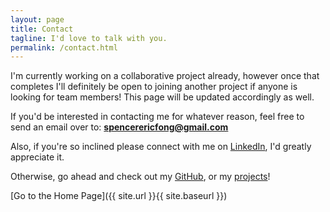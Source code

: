 ```yaml
---
layout: page
title: Contact
tagline: I'd love to talk with you.
permalink: /contact.html
---
```


I'm currently working on a collaborative project already, however once that completes I'll definitely be open to joining another project if anyone is looking for team members! This page will be updated accordingly as well.

If you'd be interested in contacting me for whatever reason, feel free to send an email over to: **spencerericfong@gmail.com**

Also, if you're so inclined please connect with me on [LinkedIn](https://www.linkedin.com/in/spencer-eric-fong), I'd greatly appreciate it.

Otherwise, go ahead and check out my [GitHub](https://github.com/spencerericfong), or my [projects](/projects.html)!


[Go to the Home Page]({{ site.url }}{{ site.baseurl }})
